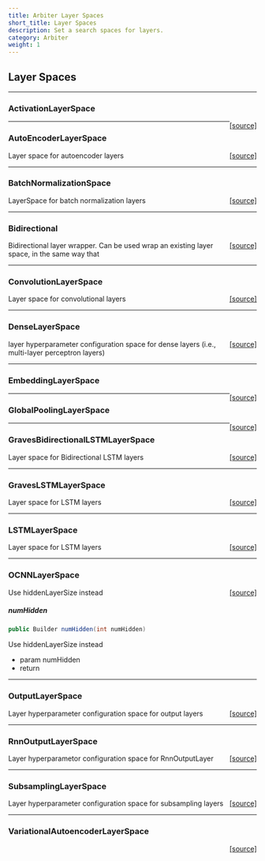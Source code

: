 ```yaml
---
title: Arbiter Layer Spaces
short_title: Layer Spaces
description: Set a search spaces for layers.
category: Arbiter
weight: 1
---
```


## Layer Spaces


---

### ActivationLayerSpace
<span style="float:right;"> [[source]](https://github.com/deeplearning4j/deeplearning4j/tree/master/arbiter/arbiter-deeplearning4j/src/main/java/org/deeplearning4j/arbiter/layers/ActivationLayerSpace.java) </span>






---

### AutoEncoderLayerSpace
<span style="float:right;"> [[source]](https://github.com/deeplearning4j/deeplearning4j/tree/master/arbiter/arbiter-deeplearning4j/src/main/java/org/deeplearning4j/arbiter/layers/AutoEncoderLayerSpace.java) </span>

Layer space for autoencoder layers




---

### BatchNormalizationSpace
<span style="float:right;"> [[source]](https://github.com/deeplearning4j/deeplearning4j/tree/master/arbiter/arbiter-deeplearning4j/src/main/java/org/deeplearning4j/arbiter/layers/BatchNormalizationSpace.java) </span>

LayerSpace for batch normalization layers





---

### Bidirectional
<span style="float:right;"> [[source]](https://github.com/deeplearning4j/deeplearning4j/tree/master/arbiter/arbiter-deeplearning4j/src/main/java/org/deeplearning4j/arbiter/layers/Bidirectional.java) </span>

Bidirectional layer wrapper. Can be used wrap an existing layer space, in the same way that








---

### ConvolutionLayerSpace
<span style="float:right;"> [[source]](https://github.com/deeplearning4j/deeplearning4j/tree/master/arbiter/arbiter-deeplearning4j/src/main/java/org/deeplearning4j/arbiter/layers/ConvolutionLayerSpace.java) </span>

Layer space for convolutional layers








---

### DenseLayerSpace
<span style="float:right;"> [[source]](https://github.com/deeplearning4j/deeplearning4j/tree/master/arbiter/arbiter-deeplearning4j/src/main/java/org/deeplearning4j/arbiter/layers/DenseLayerSpace.java) </span>

layer hyperparameter configuration space for dense layers (i.e., multi-layer perceptron layers)








---

### EmbeddingLayerSpace
<span style="float:right;"> [[source]](https://github.com/deeplearning4j/deeplearning4j/tree/master/arbiter/arbiter-deeplearning4j/src/main/java/org/deeplearning4j/arbiter/layers/EmbeddingLayerSpace.java) </span>






---

### GlobalPoolingLayerSpace
<span style="float:right;"> [[source]](https://github.com/deeplearning4j/deeplearning4j/tree/master/arbiter/arbiter-deeplearning4j/src/main/java/org/deeplearning4j/arbiter/layers/GlobalPoolingLayerSpace.java) </span>






---

### GravesBidirectionalLSTMLayerSpace
<span style="float:right;"> [[source]](https://github.com/deeplearning4j/deeplearning4j/tree/master/arbiter/arbiter-deeplearning4j/src/main/java/org/deeplearning4j/arbiter/layers/GravesBidirectionalLSTMLayerSpace.java) </span>

Layer space for Bidirectional LSTM layers





---

### GravesLSTMLayerSpace
<span style="float:right;"> [[source]](https://github.com/deeplearning4j/deeplearning4j/tree/master/arbiter/arbiter-deeplearning4j/src/main/java/org/deeplearning4j/arbiter/layers/GravesLSTMLayerSpace.java) </span>

Layer space for LSTM layers





---

### LSTMLayerSpace
<span style="float:right;"> [[source]](https://github.com/deeplearning4j/deeplearning4j/tree/master/arbiter/arbiter-deeplearning4j/src/main/java/org/deeplearning4j/arbiter/layers/LSTMLayerSpace.java) </span>

Layer space for LSTM layers











---

### OCNNLayerSpace
<span style="float:right;"> [[source]](https://github.com/deeplearning4j/deeplearning4j/tree/master/arbiter/arbiter-deeplearning4j/src/main/java/org/deeplearning4j/arbiter/layers/OCNNLayerSpace.java) </span>

Use hiddenLayerSize instead

##### numHidden 
```java
public Builder numHidden(int numHidden) 
```


Use hiddenLayerSize instead
- param numHidden
- return





---

### OutputLayerSpace
<span style="float:right;"> [[source]](https://github.com/deeplearning4j/deeplearning4j/tree/master/arbiter/arbiter-deeplearning4j/src/main/java/org/deeplearning4j/arbiter/layers/OutputLayerSpace.java) </span>

Layer hyperparameter configuration space for output layers





---

### RnnOutputLayerSpace
<span style="float:right;"> [[source]](https://github.com/deeplearning4j/deeplearning4j/tree/master/arbiter/arbiter-deeplearning4j/src/main/java/org/deeplearning4j/arbiter/layers/RnnOutputLayerSpace.java) </span>

Layer hyperparametor configuration space for RnnOutputLayer







---

### SubsamplingLayerSpace
<span style="float:right;"> [[source]](https://github.com/deeplearning4j/deeplearning4j/tree/master/arbiter/arbiter-deeplearning4j/src/main/java/org/deeplearning4j/arbiter/layers/SubsamplingLayerSpace.java) </span>

Layer hyperparameter configuration space for subsampling layers





---

### VariationalAutoencoderLayerSpace
<span style="float:right;"> [[source]](https://github.com/deeplearning4j/deeplearning4j/tree/master/arbiter/arbiter-deeplearning4j/src/main/java/org/deeplearning4j/arbiter/layers/VariationalAutoencoderLayerSpace.java) </span>



